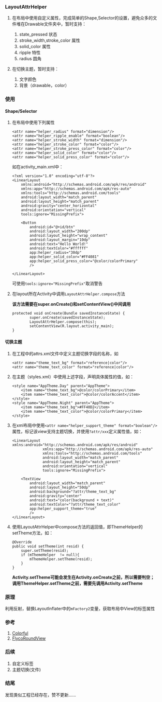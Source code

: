 ### LayoutAttrHelper

1. 在布局中使用自定义属性，完成简单的Shape,Selector的设置，避免众多的文件堆在Drawable文件夹中，暂时支持：

    1. state_pressed 状态
    2. stroke_width,stroke_color 属性
    3. solid_color 属性
    4. ripple 特性
    5. radius 圆角

2. 在切换主题，暂时支持：

    1. 文字颜色
    2. 背景（drawable，color）


### 使用


#### Shape/Selector

1. 在布局中使用下列属性

    ```
    <attr name="helper_radius" format="dimension"/>
    <attr name="helper_ripple_enable" format="boolean"/>
    <attr name="helper_stroke_width" format="dimension"/>
    <attr name="helper_stroke_color" format="color"/>
    <attr name="helper_stroke_press_color" format="color"/>
    <attr name="helper_solid_color" format="color"/>
    <attr name="helper_solid_press_color" format="color"/>
    ```
    
    如在activity_main.xml中：
    
    ```
    <?xml version="1.0" encoding="utf-8"?>
    <LinearLayout
        xmlns:android="http://schemas.android.com/apk/res/android"
        xmlns:app="http://schemas.android.com/apk/res-auto"
        xmlns:tools="http://schemas.android.com/tools"
        android:layout_width="match_parent"
        android:layout_height="match_parent"
        android:gravity="center_horizontal"
        android:orientation="vertical"
        tools:ignore="MissingPrefix">
    
        <Button
            android:id="@+id/btn"
            android:layout_width="200dp"
            android:layout_height="wrap_content"
            android:layout_margin="10dp"
            android:text="Hello World!"
            android:textColor="#ffffff"
            app:helper_radius="30dp"
            app:helper_solid_color="#FF4081"
            app:helper_solid_press_color="@color/colorPrimary"
            />
    
    </LinearLayout>
    ```
    可使用`tools:ignore="MissingPrefix"`取消警告
    
2. 在layout所在Activity中调用`LayoutAttrHelper.compose`方法

    **该方法需要在super.onCreate()和setContentView()中间调用**
    
    ```
    protected void onCreate(Bundle savedInstanceState) {
            super.onCreate(savedInstanceState);
            LayoutAttrHelper.compose(this);
            setContentView(R.layout.activity_main);
    }
    ```

#### 切换主题

1. 在工程中的attrs.xml文件中定义主题切换字段的名称，如

    ```
    <attr name="theme_text_bg" format="reference|color"/>
    <attr name="theme_text_color" format="reference|color"/>
    ```

2. 在主题（styles.xml）中使用上述字段，声明具体属性的值，如：

    ```
    <style name="AppTheme.Day" parent="AppTheme">
        <item name="theme_text_bg">@color/colorPrimary</item>
        <item name="theme_text_color">@color/colorAccent</item>
    </style>
    <style name="AppTheme.Night" parent="AppTheme">
        <item name="theme_text_bg">#FF40D2</item>
        <item name="theme_text_color">@color/colorPrimary</item>
    </style>
    
    ```
3. 在xml布局中使用`<attr name="helper_support_theme" format="boolean"/>`属性，标记该view支持主题切换，并使用`?attr/xxx`定义属性值，如：

    ```
    <LinearLayout xmlns:android="http://schemas.android.com/apk/res/android"
                  xmlns:app="http://schemas.android.com/apk/res-auto"
                  xmlns:tools="http://schemas.android.com/tools"
                  android:layout_width="match_parent"
                  android:layout_height="match_parent"
                  android:orientation="vertical"
                  tools:ignore="MissingPrefix">
    
        <TextView
            android:layout_width="match_parent"
            android:layout_height="50dp"
            android:background="?attr/theme_text_bg"
            android:gravity="center"
            android:text="color(background + text)"
            android:textColor="?attr/theme_text_color"
            app:helper_support_theme="true"
            />
    </LinearLayout>
    ```

4. 使用LayoutAttrHelper中compose方法的返回值，即ThemeHelper的setTheme方法，如：

    ```
    @Override
    public void setTheme(int resid) {
        super.setTheme(resid);
        if (mThemeHelper  != null){
            mThemeHelper.setTheme(resid);
        }
    }
    ```
    
    **Activity.setTheme可能会发生在Activity.onCreate之前，所以需要判空；调用ThemeHelper.setTheme之前，需要先调用Activity.setTheme**


### 原理

利用反射，替换LayoutInflater中的`mFactory2`变量，获取布局中View的标签属性

### 参考

1. [Colorful](https://github.com/hehonghui/Colorful)
2. [FlycoRoundView](https://github.com/H07000223/FlycoRoundView)

### 后续

1. 自定义标签
2. 主题切换(文件)

### 结尾

发现类似工程已经存在，赞不更新......
